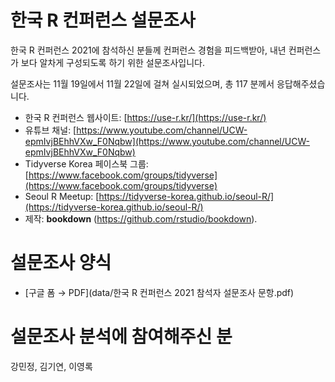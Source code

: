 # 한국 R 컨퍼런스 설문조사

한국 R 컨퍼런스 2021에 참석하신 분들께 컨퍼런스 경험을 피드백받아, 내년 컨퍼런스가 보다 알차게 구성되도록 하기 위한 설문조사입니다.

설문조사는 11월 19일에서 11월 22일에 걸쳐 실시되었으며, 총 117 분께서 응답해주셨습니다.

- 한국 R 컨퍼런스 웹사이트: [https://use-r.kr/](https://use-r.kr/)
- 유튜브 채널: [https://www.youtube.com/channel/UCW-epmIvjBEhhVXw_F0Nqbw](https://www.youtube.com/channel/UCW-epmIvjBEhhVXw_F0Nqbw)
- Tidyverse Korea 페이스북 그룹: [https://www.facebook.com/groups/tidyverse](https://www.facebook.com/groups/tidyverse)
- Seoul R Meetup: [https://tidyverse-korea.github.io/seoul-R/](https://tidyverse-korea.github.io/seoul-R/)
- 제작: **bookdown** (https://github.com/rstudio/bookdown). 

# 설문조사 양식

- [구글 폼 &rarr; PDF](data/한국 R 컨퍼런스 2021 참석자 설문조사 문항.pdf)

# 설문조사 분석에 참여해주신 분

강민정, 김기연, 이영록


